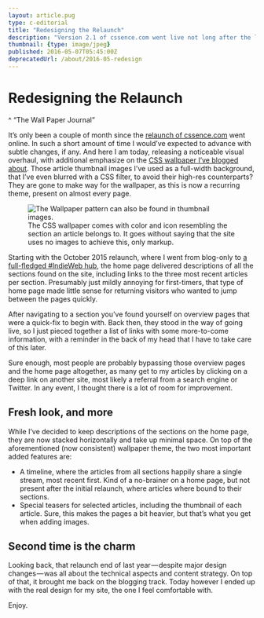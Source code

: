 ```yaml
---
layout: article.pug
type: c-editorial
title: "Redesigning the Relaunch"
description: "Version 2.1 of cssence.com went live not long after the last major change."
thumbnail: {type: image/jpeg}
published: 2016-05-07T05:45:00Z
deprecatedUrl: /about/2016-05-redesign
---
```


# Redesigning the Relaunch
^ “The Wall Paper Journal”

It’s only been a couple of month since the [relaunch of cssence.com](/about/) went online. In such a short amount of time I would’ve expected to advance with subtle changes, if any. And here I am today, releasing a noticeable visual overhaul, with additional emphasize on the [<abbr>CSS</abbr> wallpaper I’ve blogged about](/2015/head-display-block/). Those article thumbnail images I’ve used as a full-width background, that I’ve even blurred with a CSS filter, to avoid their high-res counterparts? They are gone to make way for the wallpaper, as this is now a recurring theme, present on almost every page.

<figure class="standoff"><img src="/2016/redesign/index.jpg" alt="The Wallpaper pattern can also be found in thumbnail images."><figcaption>The CSS wallpaper comes with color and icon resembling the section an article belongs to. It goes without saying that the site uses no images to achieve this, only markup.</figcaption></figure>

Starting with the October 2015 relaunch, where I went from blog-only to [a full-fledged #IndieWeb hub](/2015/own-your-own-data/), the home page delivered descriptions of all the sections found on the site, including links to the three most recent articles per section. Presumably just mildly annoying for first-timers, that type of home page made little sense for returning visitors who wanted to jump between the pages quickly.

After navigating to a section you’ve found yourself on overview pages that were a quick-fix to begin with. Back then, they stood in the way of going live, so I just pieced together a list of links with some more-to-come information, with a reminder in the back of my head that I have to take care of this later.

Sure enough, most people are probably bypassing those overview pages and the home page altogether, as many get to my articles by clicking on a deep link on another site, most likely a referral from a search engine or Twitter. In any event, I thought there is a lot of room for improvement.

## Fresh look, and more

While I’ve decided to keep descriptions of the sections on the home page, they are now stacked horizontally and take up minimal space. On top of the aforementioned (now consistent) wallpaper theme, the two most important added features are:

* A timeline, where the articles from all sections happily share a single stream, most recent first. Kind of a no-brainer on a home page, but not present after the initial relaunch, where articles where bound to their sections.
* Special teasers for selected articles, including the thumbnail of each article. Sure, this makes the pages a bit heavier, but that’s what you get when adding images.

## Second time is the charm

Looking back, that relaunch end of last year&#x200a;—&#x200a;despite major design changes&#x200a;—&#x200a;was all about the technical aspects and content strategy. On top of that, it brought me back on the blogging track. Today however I ended up with the real design for my site, the one I feel comfortable with.

Enjoy.
